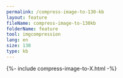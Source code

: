 ```yaml
---
permalink: /compress-image-to-130-kb
layout: feature
fileName: compress-image-to-130kb
folderName: feature
tool: imgcompression
lang: en
size: 130
type: kb
---
```


{%- include compress-image-to-X.html -%}
